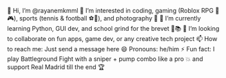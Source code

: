 👋 Hi, I’m @rayanemkmml
👀 I’m interested in coding, gaming (Roblox RPG 🔫🎮), sports (tennis & football ⚽🎾), and photography 📸
🌱 I’m currently learning Python, GUI dev, and school grind for the brevet 😤📚
💞️ I’m looking to collaborate on fun apps, game dev, or any creative tech project
📫 How to reach me: Just send a message here 
😄 Pronouns: he/him
⚡ Fun fact: I play Battleground Fight with a sniper + pump combo like a pro 💥 and support Real Madrid till the end 🏆
<!---
rayanemkmml/rayanemkmml is a ✨ special ✨ repository because its `README.md` (this file) appears on your GitHub profile.
You can click the Preview link to take a look at your changes.
--->
